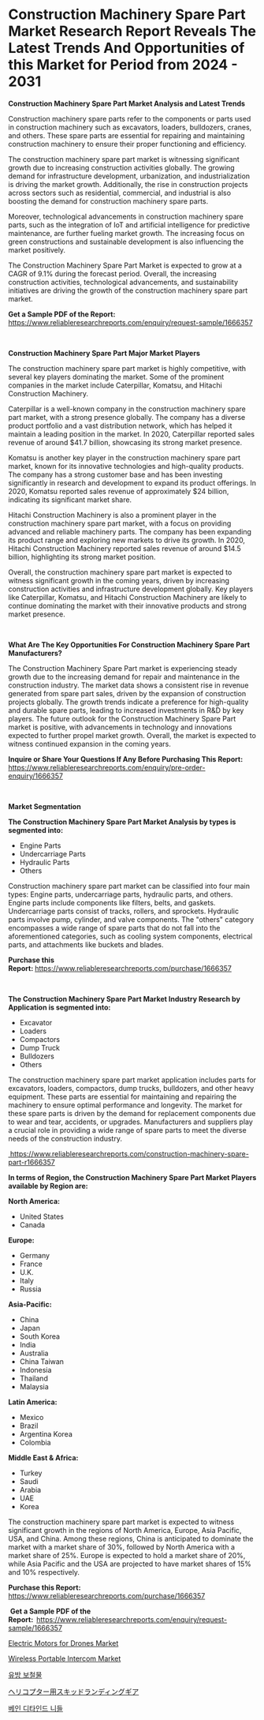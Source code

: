 <p><h1>Construction Machinery Spare Part Market Research Report Reveals The Latest Trends And Opportunities of this Market for Period from 2024 - 2031</h1></p><p><strong>Construction Machinery Spare Part Market Analysis and Latest Trends</strong></p>
<p><p>Construction machinery spare parts refer to the components or parts used in construction machinery such as excavators, loaders, bulldozers, cranes, and others. These spare parts are essential for repairing and maintaining construction machinery to ensure their proper functioning and efficiency.</p><p>The construction machinery spare part market is witnessing significant growth due to increasing construction activities globally. The growing demand for infrastructure development, urbanization, and industrialization is driving the market growth. Additionally, the rise in construction projects across sectors such as residential, commercial, and industrial is also boosting the demand for construction machinery spare parts.</p><p>Moreover, technological advancements in construction machinery spare parts, such as the integration of IoT and artificial intelligence for predictive maintenance, are further fueling market growth. The increasing focus on green constructions and sustainable development is also influencing the market positively.</p><p>The Construction Machinery Spare Part Market is expected to grow at a CAGR of 9.1% during the forecast period. Overall, the increasing construction activities, technological advancements, and sustainability initiatives are driving the growth of the construction machinery spare part market.</p></p>
<p><strong>Get a Sample PDF of the Report:&nbsp;</strong> <a href="https://www.reliableresearchreports.com/enquiry/request-sample/1666357">https://www.reliableresearchreports.com/enquiry/request-sample/1666357</a></p>
<p>&nbsp;</p>
<p><strong>Construction Machinery Spare Part Major Market Players</strong></p>
<p><p>The construction machinery spare part market is highly competitive, with several key players dominating the market. Some of the prominent companies in the market include Caterpillar, Komatsu, and Hitachi Construction Machinery.</p><p>Caterpillar is a well-known company in the construction machinery spare part market, with a strong presence globally. The company has a diverse product portfolio and a vast distribution network, which has helped it maintain a leading position in the market. In 2020, Caterpillar reported sales revenue of around $41.7 billion, showcasing its strong market presence.</p><p>Komatsu is another key player in the construction machinery spare part market, known for its innovative technologies and high-quality products. The company has a strong customer base and has been investing significantly in research and development to expand its product offerings. In 2020, Komatsu reported sales revenue of approximately $24 billion, indicating its significant market share.</p><p>Hitachi Construction Machinery is also a prominent player in the construction machinery spare part market, with a focus on providing advanced and reliable machinery parts. The company has been expanding its product range and exploring new markets to drive its growth. In 2020, Hitachi Construction Machinery reported sales revenue of around $14.5 billion, highlighting its strong market position.</p><p>Overall, the construction machinery spare part market is expected to witness significant growth in the coming years, driven by increasing construction activities and infrastructure development globally. Key players like Caterpillar, Komatsu, and Hitachi Construction Machinery are likely to continue dominating the market with their innovative products and strong market presence.</p></p>
<p>&nbsp;</p>
<p><strong>What Are The Key Opportunities For Construction Machinery Spare Part Manufacturers?</strong></p>
<p><p>The Construction Machinery Spare Part market is experiencing steady growth due to the increasing demand for repair and maintenance in the construction industry. The market data shows a consistent rise in revenue generated from spare part sales, driven by the expansion of construction projects globally. The growth trends indicate a preference for high-quality and durable spare parts, leading to increased investments in R&D by key players. The future outlook for the Construction Machinery Spare Part market is positive, with advancements in technology and innovations expected to further propel market growth. Overall, the market is expected to witness continued expansion in the coming years.</p></p>
<p><strong>Inquire or Share Your Questions If Any Before Purchasing This Report:</strong> <a href="https://www.reliableresearchreports.com/enquiry/pre-order-enquiry/1666357">https://www.reliableresearchreports.com/enquiry/pre-order-enquiry/1666357</a></p>
<p>&nbsp;</p>
<p><strong>Market Segmentation</strong></p>
<p><strong>The Construction Machinery Spare Part Market Analysis by types is segmented into:</strong></p>
<p><ul><li>Engine Parts</li><li>Undercarriage Parts</li><li>Hydraulic Parts</li><li>Others</li></ul></p>
<p><p>Construction machinery spare part market can be classified into four main types: Engine parts, undercarriage parts, hydraulic parts, and others. Engine parts include components like filters, belts, and gaskets. Undercarriage parts consist of tracks, rollers, and sprockets. Hydraulic parts involve pump, cylinder, and valve components. The "others" category encompasses a wide range of spare parts that do not fall into the aforementioned categories, such as cooling system components, electrical parts, and attachments like buckets and blades.</p></p>
<p><strong>Purchase this Report:&nbsp;</strong><a href="https://www.reliableresearchreports.com/purchase/1666357">https://www.reliableresearchreports.com/purchase/1666357</a></p>
<p>&nbsp;</p>
<p><strong>The Construction Machinery Spare Part Market Industry Research by Application is segmented into:</strong></p>
<p><ul><li>Excavator</li><li>Loaders</li><li>Compactors</li><li>Dump Truck</li><li>Bulldozers</li><li>Others</li></ul></p>
<p><p>The construction machinery spare part market application includes parts for excavators, loaders, compactors, dump trucks, bulldozers, and other heavy equipment. These parts are essential for maintaining and repairing the machinery to ensure optimal performance and longevity. The market for these spare parts is driven by the demand for replacement components due to wear and tear, accidents, or upgrades. Manufacturers and suppliers play a crucial role in providing a wide range of spare parts to meet the diverse needs of the construction industry.</p></p>
<p><a href="https://www.reliableresearchreports.com/construction-machinery-spare-part-r1666357">&nbsp;https://www.reliableresearchreports.com/construction-machinery-spare-part-r1666357</a></p>
<p><strong>In terms of Region, the Construction Machinery Spare Part Market Players available by Region are:</strong></p>
<p>
    <p> <strong> North America: </strong>
        <ul>
            <li>United States</li>
            <li>Canada</li>
        </ul>
        </p> 
    <p> <strong> Europe: </strong>
        <ul>
            <li>Germany</li>
            <li>France</li>
            <li>U.K.</li>
            <li>Italy</li>
            <li>Russia</li>
        </ul>
        </p> 
    <p> <strong> Asia-Pacific: </strong>
        <ul>
            <li>China</li>
            <li>Japan</li>
            <li>South Korea</li>
            <li>India</li>
            <li>Australia</li>
            <li>China Taiwan</li>
            <li>Indonesia</li>
            <li>Thailand</li>
            <li>Malaysia</li>
        </ul>
        </p> 
    <p> <strong> Latin America: </strong>
        <ul>
            <li>Mexico</li>
            <li>Brazil</li>
            <li>Argentina Korea</li>
            <li>Colombia</li>
        </ul>
        </p> 
    <p> <strong> Middle East & Africa: </strong>
        <ul>
            <li>Turkey</li>
            <li>Saudi</li>
            <li>Arabia</li>
            <li>UAE</li>
            <li>Korea</li>
        </ul>
    </p>
    </p>
<p><p>The construction machinery spare part market is expected to witness significant growth in the regions of North America, Europe, Asia Pacific, USA, and China. Among these regions, China is anticipated to dominate the market with a market share of 30%, followed by North America with a market share of 25%. Europe is expected to hold a market share of 20%, while Asia Pacific and the USA are projected to have market shares of 15% and 10% respectively.</p></p>
<p><strong>Purchase this Report: </strong><a href="https://www.reliableresearchreports.com/purchase/1666357">https://www.reliableresearchreports.com/purchase/1666357</a></p>
<p>&nbsp;<strong>Get a Sample PDF of the Report:&nbsp;&nbsp;</strong><a href="https://www.reliableresearchreports.com/enquiry/request-sample/1666357">https://www.reliableresearchreports.com/enquiry/request-sample/1666357</a></p>
<p><strong></strong></p>
<p><p><a href="https://github.com/singletonthaxterkelliehr2df/Market-Research-Report-List-2/blob/main/electric-motors-for-drones-market.md">Electric Motors for Drones Market</a></p><p><a href="https://github.com/kufem1/Market-Research-Report-List-2/blob/main/wireless-portable-intercom-market.md">Wireless Portable Intercom Market</a></p><p><a href="https://github.com/vsap75a286l/Market-Research-Report-List-1/blob/main/654599334513.md">유방 보철물</a></p><p><a href="https://github.com/mm14022023/Market-Research-Report-List-1/blob/main/362363638249.md">ヘリコプター用スキッドランディングギア</a></p><p><a href="https://github.com/Maeennan456456/Market-Research-Report-List-1/blob/main/954972034514.md">베인 디타인드 니들</a></p></p>